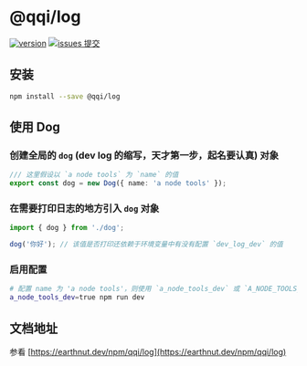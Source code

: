 # @qqi/log

[![version](<https://img.shields.io/npm/v/@qqi/log.svg?logo=npm&logoColor=rgb(0,0,0)&label=版本号&labelColor=rgb(73,73,228)&color=rgb(0,0,0)>)](https://www.npmjs.com/package/@qqi/log) [![issues 提交](<https://img.shields.io/badge/issues-提交-rgb(255,0,63)?logo=github>)](https://github.com/earthnutDev/qqi/issues)

## 安装

```bash
npm install --save @qqi/log
```

## 使用 Dog

### 创建全局的 `dog` (dev log 的缩写，天才第一步，起名要认真) 对象

```ts
/// 这里假设以 `a node tools` 为 `name` 的值
export const dog = new Dog({ name: 'a node tools' });
```

### 在需要打印日志的地方引入 `dog` 对象

```ts
import { dog } from './dog';

dog('你好'); // 该值是否打印还依赖于环境变量中有没有配置 `dev_log_dev` 的值
```

### 启用配置

```bash
# 配置 name 为 'a node tools'，则使用 `a_node_tools_dev` 或 `A_NODE_TOOLS_DEV` 来启动
a_node_tools_dev=true npm run dev
```

## 文档地址

参看 [https://earthnut.dev/npm/qqi/log](https://earthnut.dev/npm/qqi/log)
